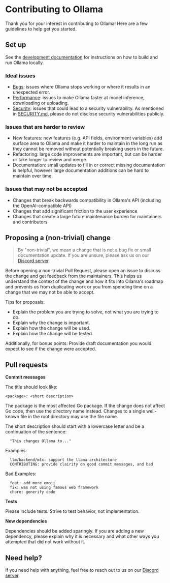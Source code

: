 # Contributing to Ollama

Thank you for your interest in contributing to Ollama! Here are a few guidelines to help get you started.

## Set up

See the [development documentation](./docs/development.md) for instructions on how to build and run Ollama locally.

### Ideal issues

* [Bugs](https://github.com/ollama/ollama/issues?q=is%3Aissue+is%3Aopen+label%3Abug): issues where Ollama stops working or where it results in an unexpected error.
* [Performance](https://github.com/ollama/ollama/issues?q=is%3Aissue+is%3Aopen+label%3Aperformance): issues to make Ollama faster at model inference, downloading or uploading.
* [Security](https://github.com/ollama/ollama/blob/main/SECURITY.md): issues that could lead to a security vulnerability. As mentioned in [SECURITY.md](https://github.com/ollama/ollama/blob/main/SECURITY.md), please do not disclose security vulnerabilities publicly.

### Issues that are harder to review

* New features: new features (e.g. API fields, environment variables) add surface area to Ollama and make it harder to maintain in the long run as they cannot be removed without potentially breaking users in the future.
* Refactoring: large code improvements are important, but can be harder or take longer to review and merge.
* Documentation: small updates to fill in or correct missing documentation is helpful, however large documentation additions can be hard to maintain over time.

### Issues that may not be accepted

* Changes that break backwards compatibility in Ollama's API (including the OpenAI-compatible API)
* Changes that add significant friction to the user experience
* Changes that create a large future maintenance burden for maintainers and contributors

## Proposing a (non-trivial) change

> By "non-trivial", we mean a change that is not a bug fix or small
> documentation update. If you are unsure, please ask us on our [Discord
> server](https://discord.gg/ollama).

Before opening a non-trivial Pull Request, please open an issue to discuss the change and
get feedback from the maintainers. This helps us understand the context of the
change and how it fits into Ollama's roadmap and prevents us from duplicating
work or you from spending time on a change that we may not be able to accept.

Tips for proposals:

* Explain the problem you are trying to solve, not what you are trying to do.
* Explain why the change is important.
* Explain how the change will be used.
* Explain how the change will be tested.

Additionally, for bonus points: Provide draft documentation you would expect to
see if the change were accepted.

## Pull requests

**Commit messages**

The title should look like:

    <package>: <short description>

The package is the most affected Go package. If the change does not affect Go
code, then use the directory name instead. Changes to a single well-known
file in the root directory may use the file name.

The short description should start with a lowercase letter and be a
continuation of the sentence:

      "This changes Ollama to..."

Examples:

      llm/backend/mlx: support the llama architecture
      CONTRIBUTING: provide clairity on good commit messages, and bad

Bad Examples:

      feat: add more emoji
      fix: was not using famous web framework
      chore: generify code

**Tests**

Please include tests. Strive to test behavior, not implementation.

**New dependencies**

Dependencies should be added sparingly. If you are adding a new dependency,
please explain why it is necessary and what other ways you attempted that
did not work without it.

## Need help?

If you need help with anything, feel free to reach out to us on our [Discord server](https://discord.gg/ollama).
